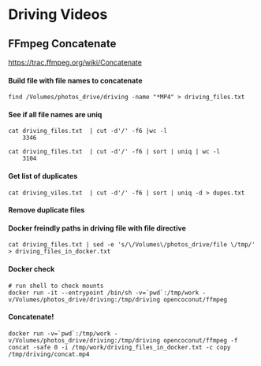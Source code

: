 # Driving Videos

## FFmpeg Concatenate

https://trac.ffmpeg.org/wiki/Concatenate

#### Build file with file names to concatenate

```
find /Volumes/photos_drive/driving -name "*MP4" > driving_files.txt
```

#### See if all file names are uniq

```
cat driving_files.txt  | cut -d'/' -f6 |wc -l
    3346

cat driving_files.txt  | cut -d'/' -f6 | sort | uniq | wc -l
    3104
```

#### Get list of duplicates

```
cat driving_viles.txt  | cut -d'/' -f6 | sort | uniq -d > dupes.txt
```

#### Remove duplicate files

#### Docker freindly paths in driving file with file directive

```
cat driving_files.txt | sed -e 's/\/Volumes\/photos_drive/file \/tmp/' > driving_files_in_docker.txt
```

#### Docker check

```
# run shell to check mounts
docker run -it --entrypoint /bin/sh -v=`pwd`:/tmp/work -v/Volumes/photos_drive/driving:/tmp/driving opencoconut/ffmpeg
```

#### Concatenate!

```
docker run -v=`pwd`:/tmp/work -v/Volumes/photos_drive/driving:/tmp/driving opencoconut/ffmpeg -f concat -safe 0 -i /tmp/work/driving_files_in_docker.txt -c copy /tmp/driving/concat.mp4
```

